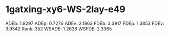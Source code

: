 # 1gatxing-xy6-WS-2lay-e49

ADEb: 1.8297
ADEp: 0.7276
ADEv: 2.1963
FDEb: 3.3917
FDEp: 1.3853
FDEv: 3.9342
Rank: 352
WSADE: 1.2638
WSFDE: 2.3365